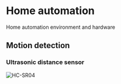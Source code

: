 # Home automation
Home automation environment and hardware



## Motion detection

###  Ultrasonic distance sensor

![HC-SR04](https://doc-10-50-docs.googleusercontent.com/docs/securesc/o3mgdj9dmsuvre4kf9rd4gaih3u5hga0/ja4446n8nm8dj0urvq0pnt18v5crhl7m/1545638400000/10395684839583388414/10395684839583388414/1AVWXAE6XhmhINhk-XZqirGO-65MvGp7A?e=view&nonce=c2qjciqqpfh2a&user=10395684839583388414&hash=f9jpu9u50imkovi519ifm56jcf9ccvjk)

